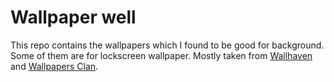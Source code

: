 # Wallpaper well

This repo contains the wallpapers which I found to be good for background. Some of them are for lockscreen wallpaper.
Mostly taken from [Wallhaven](https://wallhaven.cc) and [Wallpapers Clan](https://wallpapers-clan.com).